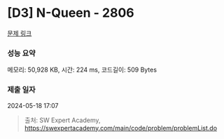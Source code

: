 # [D3] N-Queen - 2806 

[문제 링크](https://swexpertacademy.com/main/code/problem/problemDetail.do?contestProbId=AV7GKs06AU0DFAXB) 

### 성능 요약

메모리: 50,928 KB, 시간: 224 ms, 코드길이: 509 Bytes

### 제출 일자

2024-05-18 17:07



> 출처: SW Expert Academy, https://swexpertacademy.com/main/code/problem/problemList.do